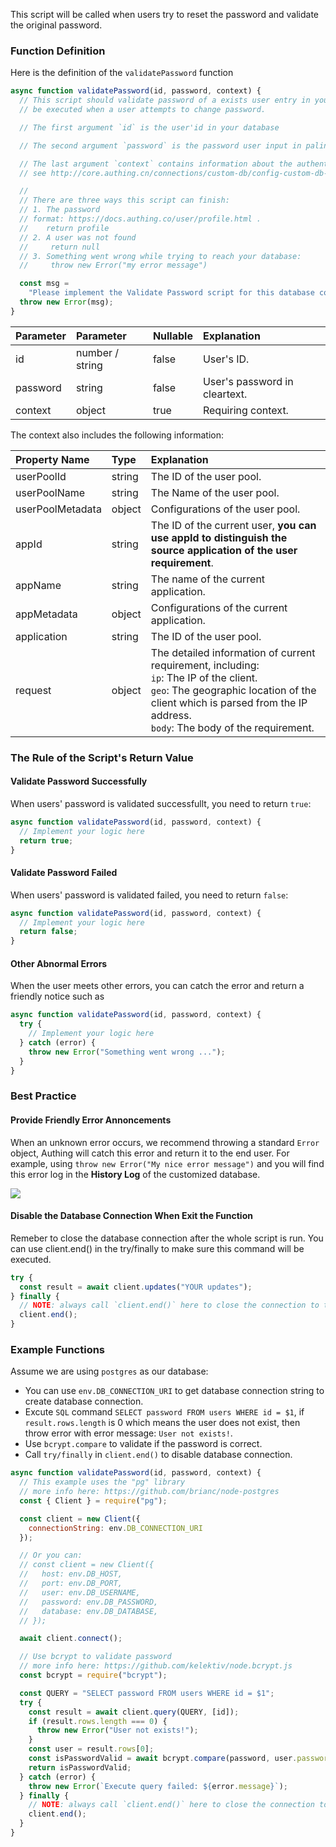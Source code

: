 This script will be called when users try to reset the password and validate the original password.

### Function Definition

Here is the definition of the `validatePassword` function

```javascript
async function validatePassword(id, password, context) {
  // This script should validate password of a exists user entry in your database. It will
  // be executed when a user attempts to change password.

  // The first argument `id` is the user'id in your database

  // The second argument `password` is the password user input in palin text format.

  // The last argument `context` contains information about the authentication context.
  // see http://core.authing.cn/connections/custom-db/config-custom-db-connection.html for more information.

  //
  // There are three ways this script can finish:
  // 1. The password
  // format: https://docs.authing.co/user/profile.html .
  //    return profile
  // 2. A user was not found
  //     return null
  // 3. Something went wrong while trying to reach your database:
  //     throw new Error("my error message")

  const msg =
    "Please implement the Validate Password script for this database connection";
  throw new Error(msg);
}
```

| Parameter | Parameter       | Nullable | Explanation                   |
| :-------- | :-------------- | :------- | :---------------------------- |
| id        | number / string | false    | User's ID.                    |
| password  | string          | false    | User's password in cleartext. |
| context   | object          | true     | Requiring context.            |

The context also includes the following information:

| Property Name    | Type   | Explanation                                                                                                                                                                                                                   |
| :--------------- | :----- | :---------------------------------------------------------------------------------------------------------------------------------------------------------------------------------------------------------------------------- |
| userPoolId       | string | The ID of the user pool.                                                                                                                                                                                                      |
| userPoolName     | string | The Name of the user pool.                                                                                                                                                                                                    |
| userPoolMetadata | object | Configurations of the user pool.                                                                                                                                                                                              |
| appId            | string | The ID of the current user, **you can use appId to distinguish the source application of the user requirement**.                                                                                                              |
| appName          | string | The name of the current application.                                                                                                                                                                                          |
| appMetadata      | object | Configurations of the current application.                                                                                                                                                                                    |
| application      | string | The ID of the user pool.                                                                                                                                                                                                      |
| request          | object | The detailed information of current requirement, including: <br> `ip`: The IP of the client. <br> `geo`: The geographic location of the client which is parsed from the IP address. <br> `body`: The body of the requirement. |

### The Rule of the Script's Return Value

#### Validate Password Successfully

When users' password is validated successfullt, you need to return `true`:

```javascript
async function validatePassword(id, password, context) {
  // Implement your logic here
  return true;
}
```

#### Validate Password Failed

When users' password is validated failed, you need to return `false`:

```javascript
async function validatePassword(id, password, context) {
  // Implement your logic here
  return false;
}
```

#### Other Abnormal Errors

When the user meets other errors, you can catch the error and return a friendly notice such as

```javascript
async function validatePassword(id, password, context) {
  try {
    // Implement your logic here
  } catch (error) {
    throw new Error("Something went wrong ...");
  }
}
```

### Best Practice

#### Provide Friendly Error Annoncements

When an unknown error occurs, we recommend throwing a standard `Error` object, Authing will catch this error and return it to the end user. For example, using `throw new Error("My nice error message")` and you will find this error log in the **History Log** of the customized database.

![](https://cdn.authing.cn/img/20210111163154.png)

#### Disable the Database Connection When Exit the Function

Remeber to close the database connection after the whole script is run. You can use client.end() in the try/finally to make sure this command will be executed.

```javascript
try {
  const result = await client.updates("YOUR updates");
} finally {
  // NOTE: always call `client.end()` here to close the connection to the database
  client.end();
}
```

### Example Functions

Assume we are using `postgres` as our database:

- You can use `env.DB_CONNECTION_URI` to get database connection string to create database connection.
- Excute `SQL` command `SELECT password FROM users WHERE id = $1`, if `result.rows.length` is 0 which means the user does not exist, then throw error with error message: `User not exists!`.
- Use `bcrypt.compare` to validate if the password is correct.
- Call `try/finally` in `client.end()` to disable database connection.

```javascript
async function validatePassword(id, password, context) {
  // This example uses the "pg" library
  // more info here: https://github.com/brianc/node-postgres
  const { Client } = require("pg");

  const client = new Client({
    connectionString: env.DB_CONNECTION_URI
  });

  // Or you can:
  // const client = new Client({
  //   host: env.DB_HOST,
  //   port: env.DB_PORT,
  //   user: env.DB_USERNAME,
  //   password: env.DB_PASSWORD,
  //   database: env.DB_DATABASE,
  // });

  await client.connect();

  // Use bcrypt to validate password
  // more info here: https://github.com/kelektiv/node.bcrypt.js
  const bcrypt = require("bcrypt");

  const QUERY = "SELECT password FROM users WHERE id = $1";
  try {
    const result = await client.query(QUERY, [id]);
    if (result.rows.length === 0) {
      throw new Error("User not exists!");
    }
    const user = result.rows[0];
    const isPasswordValid = await bcrypt.compare(password, user.password);
    return isPasswordValid;
  } catch (error) {
    throw new Error(`Execute query failed: ${error.message}`);
  } finally {
    // NOTE: always call `client.end()` here to close the connection to the database
    client.end();
  }
}
```

